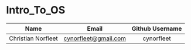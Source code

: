 # Intro_To_OS
| Name                 | Email                | Github Username  |
| :------------------: |:--------------------:| :---------------:|
| Christian Norfleet   | cynorfleet@gmail.com | cynorfleet       |
